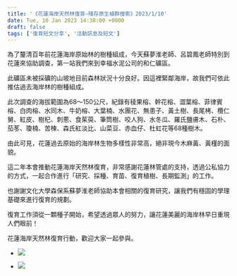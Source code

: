 ```yaml
---
title: '《花蓮海岸天然林復育—殘存原生植群搜索》2023/1/10'
date: Tue, 10 Jan 2023 14:38:00 +0000
draft: false
tags: ['復育短文分享', '活動訊息及短文']
---
```


為了釐清百年前花蓮海岸原始林的樹種組成，今天蘇夢淮老師、呂碧鳳老師特別到花蓮來協助調查，第一站我們來到幸福水泥公司的和仁礦區。

此礦區未被採礦的山坡地目前森林狀況十分良好。因這裡緊鄰海岸，故我們可依此推估過去海岸林的樹種組成。

此次調查的海拔範圍為68～150公尺，紀錄有稜果榕、幹花榕、澀葉榕、菲律賓榕、白肉榕、水同木、牛奶榕、大葉楠、水團花、無患子、黃土樹、長尾栲、欖仁舅、紅皮、樹杞、刺蔥、食茱萸、筆筒樹、咬人狗、水冬瓜、羅氏鹽膚木、石朴、茄苳、瓊楠、苦楝、森氏紅淡比、山菜豆、赤血仔、杜虹花等68種樹木。

由此可見，花蓮過去原始的海岸林生物多樣性非常高，絕非現今木麻黃、黃槿的面貌。

這二年本會推動花蓮海岸天然林復育，非常感謝花蓮林管處的支持，透過公私協力的方式，一起合作進行「研究、採種、育苗、復育植樹、長期監測」的工作。

也謝謝文化大學森保系蘇夢淮老師協助本會相關的復育研究，讓我們有穩固的學理基礎來進行復育的規劃。

復育工作須從一顆種子開始，希望透過眾人的努力，讓花蓮美麗的海岸林早日重現人們眼前！

花蓮海岸天然林復育行動，歡迎大家一起參與。

*   ![](https://www.reforestation.tw/wp-content/uploads/2023/04/20230110-花蓮海岸天然林復育—殘存原生植群搜索-1.jpg)
    
*   ![](https://www.reforestation.tw/wp-content/uploads/2023/04/20230110-花蓮海岸天然林復育—殘存原生植群搜索3-1.jpg)